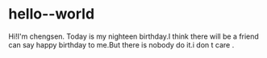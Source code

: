 # hello--world




Hi!I'm chengsen.
Today is my nighteen birthday.I think there will be a friend can say happy birthday to me.But there is nobody do it.i don t care .
